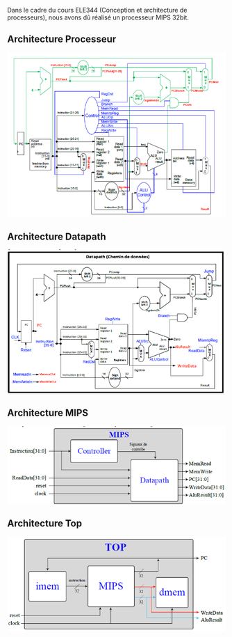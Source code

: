 Dans le cadre du cours ELE344 (Conception et architecture de processeurs), nous avons dû réalisé un processeur MIPS 32bit.

## Architecture Processeur
<p align="center">
    <img src="Image/C1.png">
</p>

## Architecture Datapath
<p align="center">
    <img src="Image/C2.png">
</p>

## Architecture MIPS
<p align="center">
    <img src="Image/C3.png">
</p>

## Architecture Top
<p align="center">
    <img src="Image/C4.png">
</p>
